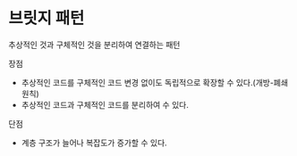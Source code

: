 # 브릿지 패턴
추상적인 것과 구체적인 것을 분리하여 연결하는 패턴

장점
- 추상적인 코드를 구체적인 코드 변경 없이도 독립적으로 확장할 수 있다.(개방-폐쇄원칙)
- 추상적인 코드과 구체적인 코드를 분리하여 수 있다.

단점
- 계층 구조가 늘어나 복잡도가 증가할 수 있다.

```java
```
```java
```
```java
```
